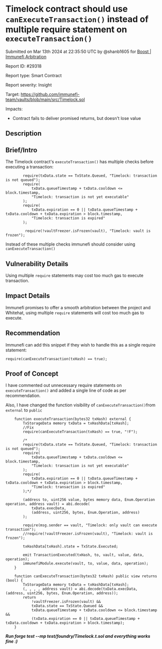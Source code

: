 
# Timelock contract should use `canExecuteTransaction()` instead of multiple require statement on `executeTransaction()`

Submitted on Mar 13th 2024 at 22:35:50 UTC by @shanb1605 for [Boost | Immunefi Arbitration](https://immunefi.com/bounty/immunefiarbitration-boost/)

Report ID: #29318

Report type: Smart Contract

Report severity: Insight

Target: https://github.com/immunefi-team/vaults/blob/main/src/Timelock.sol

Impacts:
- Contract fails to deliver promised returns, but doesn't lose value

## Description
## Brief/Intro
The Timelock contract's `executeTransaction()` has multiple checks before executing a transaction:
```solidity
        require(txData.state == TxState.Queued, "Timelock: transaction is not queued");
        require(
            txData.queueTimestamp + txData.cooldown <= block.timestamp,
            "Timelock: transaction is not yet executable"
        );
        require(
            txData.expiration == 0 || txData.queueTimestamp + txData.cooldown + txData.expiration > block.timestamp,
            "Timelock: transaction is expired"
        );
        
         require(!vaultFreezer.isFrozen(vault), "Timelock: vault is frozen");
```
Instead of these multiple checks immunefi should consider using `canExecuteTransaction()`

## Vulnerability Details
Using multiple `require` statements may cost too much gas to execute transaction.

## Impact Details
Immunefi promises to offer a smooth arbitration between the project and Whitehat, using multiple `require` statements will cost too much gas to execute. 

## Recommendation
Immunefi can add this snippet if they wish to handle this as a single require statement:
```solidity
require(canExecuteTransaction(txHash) == true);
```



## Proof of Concept
I have commented out unnecessary require statements on `executeTransaction()` and added a single line of code as per recommendation.

Also, I have changed the function visibility of `canExecuteTransaction()`from `external` to `public`

```solidity
    function executeTransaction(bytes32 txHash) external {
        TxStorageData memory txData = txHashData[txHash];
        //Fix
        require(canExecuteTransaction(txHash) == true, "!F");

        /*
        require(txData.state == TxState.Queued, "Timelock: transaction is not queued");
        require(
            txData.queueTimestamp + txData.cooldown <= block.timestamp,
            "Timelock: transaction is not yet executable"
        );
        require(
            txData.expiration == 0 || txData.queueTimestamp + txData.cooldown + txData.expiration > block.timestamp,
            "Timelock: transaction is expired"
        );*/

        (address to, uint256 value, bytes memory data, Enum.Operation operation, address vault) = abi.decode(
            txData.execData,
            (address, uint256, bytes, Enum.Operation, address)
        );

        require(msg.sender == vault, "Timelock: only vault can execute transaction");
        //require(!vaultFreezer.isFrozen(vault), "Timelock: vault is frozen");

        txHashData[txHash].state = TxState.Executed;

        emit TransactionExecuted(txHash, to, vault, value, data, operation);
        immunefiModule.execute(vault, to, value, data, operation);
    }

    function canExecuteTransaction(bytes32 txHash) public view returns (bool) {
        TxStorageData memory txData = txHashData[txHash];
        (, , , , address vault) = abi.decode(txData.execData, (address, uint256, bytes, Enum.Operation, address));
        return
            !vaultFreezer.isFrozen(vault) &&
            txData.state == TxState.Queued &&
            txData.queueTimestamp + txData.cooldown <= block.timestamp &&
            (txData.expiration == 0 || txData.queueTimestamp + txData.cooldown + txData.expiration > block.timestamp);
    }
```

***Run forge test --mp test/foundry/Timelock.t.sol and everything works fine :)***